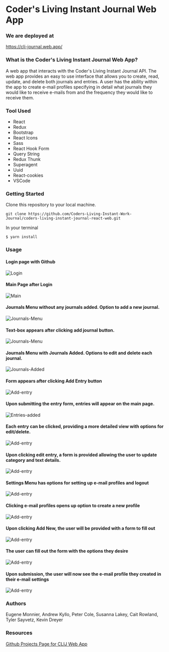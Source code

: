 # Coder's Living Instant Journal Web App

### We are deployed at
https://cli-journal.web.app/

### What is the Coder's Living Instant Journal Web App?
A web app that interacts with the Coder's Living Instant Journal API. The web app provides an easy to use interface that allows you to create, read, update, and delete both journals and entries.  A user has the ability within the app to create e-mail profiles specifying in detail what journals they would like to receive e-mails from and the frequency they would like to receive them.


### Tool Used
* React
* Redux
* Bootstrap
* React Icons
* Sass
* React Hook Form
* Query String
* Redux Thunk
* Superagent
* Uuid
* React-cookies
* VSCode

### Getting Started
Clone this repository to your local machine.

```
git clone https://github.com/Coders-Living-Instant-Work-Journal/coders-living-instant-journal-react-web.git
```

In your terminal
```
$ yarn install

```


### Usage

#### Login page with Github

![Login](assets/login.png)

#### Main Page after Login
![Main](assets/after-login.png)

#### Journals Menu without any journals added. Option to add a new journal.
![Journals-Menu](assets/journal-menu.png)

#### Text-box appears after clicking add journal button. 
![Journals-Menu](assets/add-journal.png)

#### Journals Menu with Journals Added.  Options to edit and delete each journal.
![Journals-Added](assets/journals-added.png)

#### Form appears after clicking Add Entry button
![Add-entry](assets/add-entry.png)

#### Upon submitting the entry form, entries will appear on the main page.
![Entries-added](assets/entries-added.png)

#### Each entry can be clicked, providing a more detailed view with options for edit/delete.
![Add-entry](assets/entry-details.png)

#### Upon clicking edit entry, a form is provided allowing the user to update category and text details.
![Add-entry](assets/edit-entry.png)

#### Settings Menu has options for setting up e-mail profiles and logout
![Add-entry](assets/settings-menu.png)

#### Clicking e-mail profiles opens up option to create a new profile
![Add-entry](assets/add-email-profile.png)

#### Upon clicking Add New, the user will be provided with a form to fill out
![Add-entry](assets/email-profile-form.png)

#### The user can fill out the form with the options they desire
![Add-entry](assets/create-email-profile.png)

#### Upon submission, the user will now see the e-mail profile they created in their e-mail settings
![Add-entry](assets/email-profile-created.png)


### Authors
 Eugene Monnier, Andrew Kyllo, Peter Cole, Susanna Lakey, Cait Rowland, Tyler Sayvetz, Kevin Dreyer

### Resources


[Github Projects Page for CLIJ Web App](https://github.com/Coders-Living-Instant-Work-Journal/coders-living-instant-journal-react-web/projects/1)





